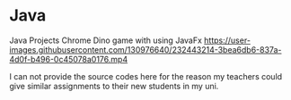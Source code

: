 # Java
Java Projects
Chrome Dino game with using JavaFx
https://user-images.githubusercontent.com/130976640/232443214-3bea6db6-837a-4d0f-b496-0c45078a0176.mp4

I can not provide the source codes here for the reason my teachers could give similar assignments to their new students in my uni.
